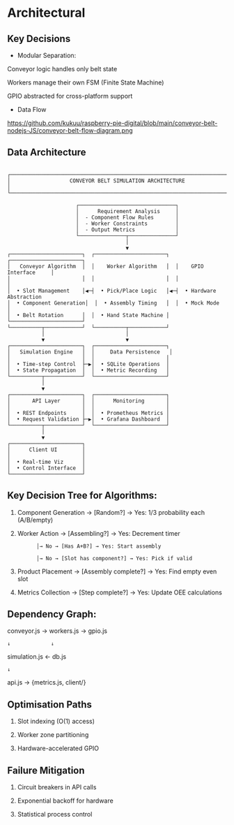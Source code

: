 
# Architectural 

## Key Decisions

- Modular Separation:

Conveyor logic handles only belt state

Workers manage their own FSM (Finite State Machine)

GPIO abstracted for cross-platform support

- Data Flow

https://github.com/kukuu/raspberry-pie-digital/blob/main/conveyor-belt-nodejs-JS/conveyor-belt-flow-diagram.png

## Data Architecture

```

┌───────────────────────────────────────────────────────────────────────────────┐
│                   CONVEYOR BELT SIMULATION ARCHITECTURE                       │
└───────────────────────────────────────────────────────────────────────────────┘

                      ┌───────────────────────────────┐
                      │      Requirement Analysis     │
                      │  - Component Flow Rules       │
                      │  - Worker Constraints         │
                      │  - Output Metrics             │
                      └───────────────┬───────────────┘
                                      │
                                      ▼
┌───────────────────────┐  ┌───────────────────────┐  ┌───────────────────────┐
│   Conveyor Algorithm  │  │    Worker Algorithm   │  │    GPIO Interface     │
│                       │  │                       │  │                       │
│  • Slot Management    │◀─┤  • Pick/Place Logic   │◀─┤  • Hardware Abstraction
│  • Component Generation│  │  • Assembly Timing   │  │  • Mock Mode          │
│  • Belt Rotation      │  │  • Hand State Machine │  └───────────────────────┘
└──────────┬────────────┘  └──────────┬────────────┘
           │                          │
           ▼                          ▼
┌───────────────────────┐  ┌───────────────────────┐
│   Simulation Engine   │  │     Data Persistence   │
│                       │  │                       │
│  • Time-step Control  ├─▶│  • SQLite Operations  │
│  • State Propagation  │  │  • Metric Recording   │
└──────────┬────────────┘  └───────────────────────┘
           │
           ▼
┌───────────────────────┐  ┌───────────────────────┐
│       API Layer       │  │      Monitoring       │
│                       │  │                       │
│  • REST Endpoints     │  │  • Prometheus Metrics │
│  • Request Validation ├─▶│  • Grafana Dashboard  │
└──────────┬────────────┘  └───────────────────────┘
           │
           ▼
┌───────────────────────┐
│      Client UI        │
│                       │
│  • Real-time Viz      │
│  • Control Interface  │
└───────────────────────┘

```

## Key Decision Tree for Algorithms:
1. Component Generation → [Random?] → Yes: 1/3 probability each (A/B/empty)

2. Worker Action → [Assembling?] → Yes: Decrement timer

             │→ No → [Has A+B?] → Yes: Start assembly

             │→ No → [Slot has component?] → Yes: Pick if valid

3. Product Placement → [Assembly complete?] → Yes: Find empty even slot

4. Metrics Collection → [Step complete?] → Yes: Update OEE calculations

## Dependency Graph:

conveyor.js → workers.js → gpio.js

    ↓             ↓
simulation.js ← db.js

    ↓
api.js → {metrics.js, client/}



## Optimisation Paths

1. Slot indexing (O(1) access)

2. Worker zone partitioning

3. Hardware-accelerated GPIO

## Failure Mitigation

1. Circuit breakers in API calls

2. Exponential backoff for hardware

3. Statistical process control
